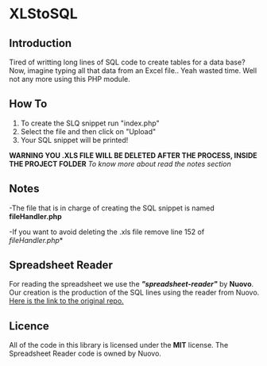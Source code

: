 # XLStoSQL

## Introduction
Tired of writting long lines of SQL code to create tables for a data base? Now, imagine typing all that data from an Excel file.. Yeah wasted time. Well not any more using this PHP module.

## How To
1. To create the SLQ snippet run "index.php"
2. Select the file and then click on "Upload"
3. Your SQL snippet will be printed!

**WARNING YOU .XLS FILE WILL BE DELETED AFTER THE PROCESS, INSIDE THE PROJECT FOLDER**
_To know more about read the notes section_

## Notes
  -The file that is in charge of creating the SQL snippet is named **fileHandler.php**
 
  -If you want to avoid deleting the .xls file remove line 152 of *fileHandler.php**

## Spreadsheet Reader
For reading the spreadsheet we use the __*"spreadsheet-reader"*__ by __Nuovo__. Our creation is the production of the SQL lines using the reader from Nuovo. [Here is the link to the original repo.](https://github.com/nuovo/spreadsheet-reader)

## Licence

All of the code in this library is licensed under the **MIT** license. The Spreadsheet Reader code is owned by Nuovo.
